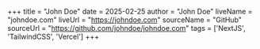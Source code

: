 +++
title = "John Doe"
date = 2025-02-25
author = "John Doe"
liveName = "johndoe.com"
liveUrl = "https://johndoe.com"
sourceName = "GitHub"
sourceUrl = "https://github.com/johndoe/johndoe.com"
tags = ['NextJS', 'TailwindCSS', 'Vercel']
+++
